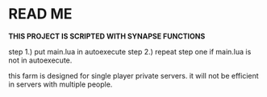 # READ ME

**THIS PROJECT IS SCRIPTED WITH SYNAPSE FUNCTIONS**  

step 1.) put main.lua in autoexecute
step 2.) repeat step one if main.lua is not in autoexecute.

this farm is designed for single player private servers. it will not be efficient in servers with multiple people.
